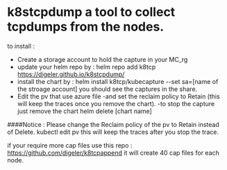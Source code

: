 # k8stcpdump a tool to collect tcpdumps from the nodes.
to install :
- Create a storage account to hold the capture in your MC_rg 
- update your helm repo by : helm repo add k8tcp https://digeler.github.io/k8stcpdump/
- install the chart by : helm install k8tcp/kubecapture --set sa=[name of the stroage account]
you should see the captures in the share.
- Edit the pv that use azure file -and set the reclaim policy to Retain (this will keep the traces once you remove the chart).
-to stop the capture just remove the chart helm delete [chart name]

####Notice : Please change the Reclaim policy of the pv to Retain instead of Delete.
kubectl edit pv 
this will keep the traces after you stop the trace.

if your require more cap files use this repo : https://github.com/digeler/k8tcpappend
it will create 40 cap files for each node.


